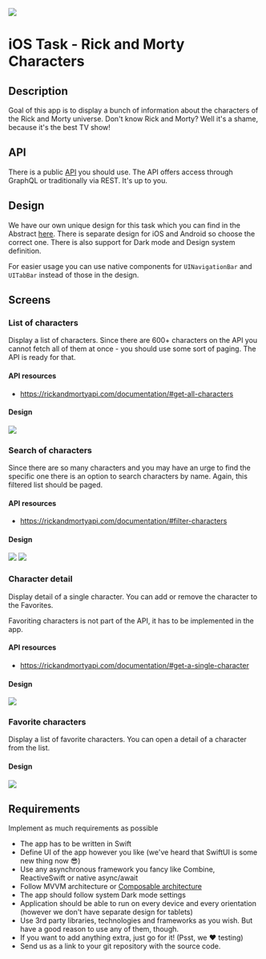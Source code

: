 ![](./images/hero.png)

# iOS Task - Rick and Morty Characters

## Description

Goal of this app is to display a bunch of information about the characters of the Rick and Morty universe. Don't know Rick and Morty? Well it's a
shame, because it's the best TV show!

<!-- ## Showcase

In case you want to see how the final app should work check [this](https://play.google.com/store/apps/details?id=cz.ackee.rickmortyshowcase) link in the Play Store and download the app right to your device. -->

## API

There is a public [API](https://rickandmortyapi.com/documentation) you should use. The API offers access through GraphQL or traditionally via REST.
It's up to you.

## Design

We have our own unique design for this task which you can find in the
Abstract [here](https://share.goabstract.com/9f8f1ad7-5b07-41ed-94f2-b915a0948453?collectionLayerId&mode). There is separate design for iOS and
Android so choose the correct one. There is also support for Dark mode and Design system definition.

For easier usage you can use native components for `UINavigationBar` and `UITabBar` instead of those in the design.

## Screens

### List of characters

Display a list of characters. Since there are 600+ characters on the API you cannot fetch all of them at once - you should use some sort of paging.
The API is ready for that.

#### API resources

- https://rickandmortyapi.com/documentation/#get-all-characters

#### Design

![](./images/screen1.png)

### Search of characters

Since there are so many characters and you may have an urge to find the specific one there is an option to search characters by name. Again, this
filtered list should be paged.

#### API resources
- https://rickandmortyapi.com/documentation/#filter-characters

#### Design
![](./images/screen2.png)
![](./images/screen3.png)

### Character detail 
Display detail of a single character. You can add or remove the character to the Favorites.

Favoriting characters is not part of the API, it has to be implemented in the app.

#### API resources
- https://rickandmortyapi.com/documentation/#get-a-single-character

#### Design
![](./images/screen5.png)

### Favorite characters

Display a list of favorite characters. You can open a detail of a character from the list. 

#### Design
![](./images/screen4.png)

## Requirements

Implement as much requirements as possible 

- The app has to be written in Swift
- Define UI of the app however you like (we've heard that SwiftUI is some new thing now 😎)
- Use any asynchronous framework you fancy like Combine, ReactiveSwift or native async/await
- Follow MVVM architecture or [Composable architecture](https://github.com/pointfreeco/swift-composable-architecture)
- The app should follow system Dark mode settings
- Application should be able to run on every device and every orientation (however we don't have separate design for tablets)
- Use 3rd party libraries, technologies and frameworks as you wish. But have a good reason to use any of them, though.
- If you want to add anything extra, just go for it! (Psst, we ❤️ testing)
- Send us as a link to your git repository with the source code.
